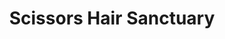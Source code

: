 ---
title: "Scissors Hair Sanctuary"
url: /chelmsford/scissors-hair-sanctuary/
shop: hairdresser
---
